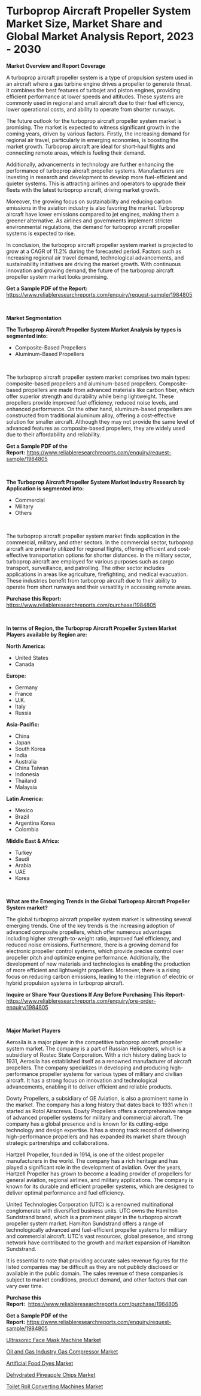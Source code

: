 <p><h1>Turboprop Aircraft Propeller System Market Size, Market Share and Global Market Analysis Report, 2023 - 2030</h1></p><p><strong>Market Overview and Report Coverage</strong></p>
<p><p>A turboprop aircraft propeller system is a type of propulsion system used in an aircraft where a gas turbine engine drives a propeller to generate thrust. It combines the best features of turbojet and piston engines, providing efficient performance at lower speeds and altitudes. These systems are commonly used in regional and small aircraft due to their fuel efficiency, lower operational costs, and ability to operate from shorter runways.</p><p>The future outlook for the turboprop aircraft propeller system market is promising. The market is expected to witness significant growth in the coming years, driven by various factors. Firstly, the increasing demand for regional air travel, particularly in emerging economies, is boosting the market growth. Turboprop aircraft are ideal for short-haul flights and connecting remote areas, which is fueling their demand.</p><p>Additionally, advancements in technology are further enhancing the performance of turboprop aircraft propeller systems. Manufacturers are investing in research and development to develop more fuel-efficient and quieter systems. This is attracting airlines and operators to upgrade their fleets with the latest turboprop aircraft, driving market growth.</p><p>Moreover, the growing focus on sustainability and reducing carbon emissions in the aviation industry is also favoring the market. Turboprop aircraft have lower emissions compared to jet engines, making them a greener alternative. As airlines and governments implement stricter environmental regulations, the demand for turboprop aircraft propeller systems is expected to rise.</p><p>In conclusion, the turboprop aircraft propeller system market is projected to grow at a CAGR of 11.2% during the forecasted period. Factors such as increasing regional air travel demand, technological advancements, and sustainability initiatives are driving the market growth. With continuous innovation and growing demand, the future of the turboprop aircraft propeller system market looks promising.</p></p>
<p><strong>Get a Sample PDF of the Report:</strong> <a href="https://www.reliableresearchreports.com/enquiry/request-sample/1984805">https://www.reliableresearchreports.com/enquiry/request-sample/1984805</a></p>
<p>&nbsp;</p>
<p><strong>Market Segmentation</strong></p>
<p><strong>The Turboprop Aircraft Propeller System Market Analysis by types is segmented into:</strong></p>
<p><ul><li>Composite-Based Propellers</li><li>Aluminum-Based Propellers</li></ul></p>
<p>&nbsp;</p>
<p><p>The turboprop aircraft propeller system market comprises two main types: composite-based propellers and aluminum-based propellers. Composite-based propellers are made from advanced materials like carbon fiber, which offer superior strength and durability while being lightweight. These propellers provide improved fuel efficiency, reduced noise levels, and enhanced performance. On the other hand, aluminum-based propellers are constructed from traditional aluminum alloy, offering a cost-effective solution for smaller aircraft. Although they may not provide the same level of advanced features as composite-based propellers, they are widely used due to their affordability and reliability.</p></p>
<p><strong>Get a Sample PDF of the Report:</strong>&nbsp;<a href="https://www.reliableresearchreports.com/enquiry/request-sample/1984805">https://www.reliableresearchreports.com/enquiry/request-sample/1984805</a></p>
<p>&nbsp;</p>
<p><strong>The Turboprop Aircraft Propeller System Market Industry Research by Application is segmented into:</strong></p>
<p><ul><li>Commercial</li><li>Military</li><li>Others</li></ul></p>
<p>&nbsp;</p>
<p><p>The turboprop aircraft propeller system market finds application in the commercial, military, and other sectors. In the commercial sector, turboprop aircraft are primarily utilized for regional flights, offering efficient and cost-effective transportation options for shorter distances. In the military sector, turboprop aircraft are employed for various purposes such as cargo transport, surveillance, and patrolling. The other sector includes applications in areas like agriculture, firefighting, and medical evacuation. These industries benefit from turboprop aircraft due to their ability to operate from short runways and their versatility in accessing remote areas.</p></p>
<p><strong>Purchase this Report:</strong>&nbsp; <a href="https://www.reliableresearchreports.com/purchase/1984805">https://www.reliableresearchreports.com/purchase/1984805</a></p>
<p>&nbsp;</p>
<p><strong>In terms of Region, the Turboprop Aircraft Propeller System Market Players available by Region are:</strong></p>
<p>
    <p> <strong> North America: </strong>
        <ul>
            <li>United States</li>
            <li>Canada</li>
        </ul>
        </p> 
    <p> <strong> Europe: </strong>
        <ul>
            <li>Germany</li>
            <li>France</li>
            <li>U.K.</li>
            <li>Italy</li>
            <li>Russia</li>
        </ul>
        </p> 
    <p> <strong> Asia-Pacific: </strong>
        <ul>
            <li>China</li>
            <li>Japan</li>
            <li>South Korea</li>
            <li>India</li>
            <li>Australia</li>
            <li>China Taiwan</li>
            <li>Indonesia</li>
            <li>Thailand</li>
            <li>Malaysia</li>
        </ul>
        </p> 
    <p> <strong> Latin America: </strong>
        <ul>
            <li>Mexico</li>
            <li>Brazil</li>
            <li>Argentina Korea</li>
            <li>Colombia</li>
        </ul>
        </p> 
    <p> <strong> Middle East & Africa: </strong>
        <ul>
            <li>Turkey</li>
            <li>Saudi</li>
            <li>Arabia</li>
            <li>UAE</li>
            <li>Korea</li>
        </ul>
    </p>
    </p>
<p>&nbsp;</p>
<p><strong>What are the Emerging Trends in the Global Turboprop Aircraft Propeller System market?</strong></p>
<p><p>The global turboprop aircraft propeller system market is witnessing several emerging trends. One of the key trends is the increasing adoption of advanced composite propellers, which offer numerous advantages including higher strength-to-weight ratio, improved fuel efficiency, and reduced noise emissions. Furthermore, there is a growing demand for electronic propeller control systems, which provide precise control over propeller pitch and optimize engine performance. Additionally, the development of new materials and technologies is enabling the production of more efficient and lightweight propellers. Moreover, there is a rising focus on reducing carbon emissions, leading to the integration of electric or hybrid propulsion systems in turboprop aircraft.</p></p>
<p><strong>Inquire or Share Your Questions If Any Before Purchasing This Report</strong>- <a href="https://www.reliableresearchreports.com/enquiry/pre-order-enquiry/1984805">https://www.reliableresearchreports.com/enquiry/pre-order-enquiry/1984805</a></p>
<p>&nbsp;</p>
<p><strong>Major Market Players</strong></p>
<p><p>Aerosila is a major player in the competitive turboprop aircraft propeller system market. The company is a part of Russian Helicopters, which is a subsidiary of Rostec State Corporation. With a rich history dating back to 1931, Aerosila has established itself as a renowned manufacturer of aircraft propellers. The company specializes in developing and producing high-performance propeller systems for various types of military and civilian aircraft. It has a strong focus on innovation and technological advancements, enabling it to deliver efficient and reliable products.</p><p>Dowty Propellers, a subsidiary of GE Aviation, is also a prominent name in the market. The company has a long history that dates back to 1931 when it started as Rotol Airscrews. Dowty Propellers offers a comprehensive range of advanced propeller systems for military and commercial aircraft. The company has a global presence and is known for its cutting-edge technology and design expertise. It has a strong track record of delivering high-performance propellers and has expanded its market share through strategic partnerships and collaborations.</p><p>Hartzell Propeller, founded in 1914, is one of the oldest propeller manufacturers in the world. The company has a rich heritage and has played a significant role in the development of aviation. Over the years, Hartzell Propeller has grown to become a leading provider of propellers for general aviation, regional airlines, and military applications. The company is known for its durable and efficient propeller systems, which are designed to deliver optimal performance and fuel efficiency.</p><p>United Technologies Corporation (UTC) is a renowned multinational conglomerate with diversified business units. UTC owns the Hamilton Sundstrand brand, which is a prominent player in the turboprop aircraft propeller system market. Hamilton Sundstrand offers a range of technologically advanced and fuel-efficient propeller systems for military and commercial aircraft. UTC's vast resources, global presence, and strong network have contributed to the growth and market expansion of Hamilton Sundstrand.</p><p>It is essential to note that providing accurate sales revenue figures for the listed companies may be difficult as they are not publicly disclosed or available in the public domain. The sales revenue of these companies is subject to market conditions, product demand, and other factors that can vary over time.</p></p>
<p><strong>Purchase this Report:</strong>&nbsp;&nbsp;<a href="https://www.reliableresearchreports.com/purchase/1984805">https://www.reliableresearchreports.com/purchase/1984805</a></p>
<p></p>
<p><strong>Get a Sample PDF of the Report:</strong>&nbsp;<a href="https://www.reliableresearchreports.com/enquiry/request-sample/1984805">https://www.reliableresearchreports.com/enquiry/request-sample/1984805</a></p>
<p><p><a href="https://www.linkedin.com/pulse/ultrasonic-face-mask-machine-market-challenges-opportunities-g3oje/">Ultrasonic Face Mask Machine Market</a></p><p><a href="https://www.linkedin.com/pulse/oil-gas-industry-compressor-market-challenges-opportunities-growth-p2xye/">Oil and Gas Industry Gas Compressor Market</a></p><p><a href="https://medium.com/@klebogdani/artificial-food-dyes-market-report-reveals-the-latest-trends-and-growth-opportunities-of-this-a7275b98695b">Artificial Food Dyes Market</a></p><p><a href="https://medium.com/@loretashyti01/dehydrated-pineapple-chips-market-trends-and-market-analysis-forecasted-for-period-2023-2030-1e913d393cd1">Dehydrated Pineapple Chips Market</a></p><p><a href="https://www.linkedin.com/pulse/decoding-toilet-roll-converting-machines-market-deep-dive-hdore/">Toilet Roll Converting Machines Market</a></p></p>
